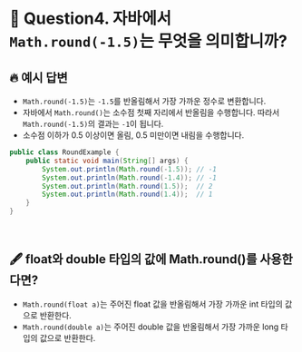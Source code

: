 # 🎤 Question4. 자바에서 `Math.round(-1.5)`는 무엇을 의미합니까?

## 🔥 예시 답변

- `Math.round(-1.5)`는 `-1.5`를 반올림해서 가장 가까운 정수로 변환합니다.
- 자바에서 `Math.round()`는 소수점 첫째 자리에서 반올림을 수행합니다. 따라서 `Math.round(-1.5)`의 결과는 `-1`이 됩니다.
- 소수점 이하가 0.5 이상이면 올림, 0.5 미만이면 내림을 수행합니다.

```java
public class RoundExample {
    public static void main(String[] args) {
        System.out.println(Math.round(-1.5)); // -1
        System.out.println(Math.round(-1.4)); // -1
        System.out.println(Math.round(1.5));  // 2
        System.out.println(Math.round(1.4));  // 1
    }
}
```

<br/>

## 🖋️ float와 double 타입의 값에 Math.round()를 사용한다면?

- `Math.round(float a)`는 주어진 float 값을 반올림해서 가장 가까운 int 타입의 값으로 반환한다.
- `Math.round(double a)`는 주어진 double 값을 반올림해서 가장 가까운 long 타입의 값으로 반환한다. 